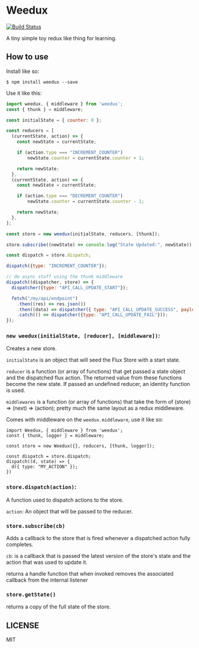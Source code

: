 # Weedux
[![Build Status](https://semaphoreci.com/api/v1/adamveld12/weedux/branches/master/badge.svg)](https://semaphoreci.com/adamveld12/weedux)

A tiny simple toy redux like thing for learning.

## How to use

Install like so:
```
$ npm install weedux --save
```

Use it like this:
```javascript
import weedux, { middleware } from 'weedux';
const { thunk } = middleware;

const initialState = { counter: 0 };

const reducers = [
  (currentState, action) => {
    const newState = currentState;

    if (action.type === "INCREMENT_COUNTER")
        newState.counter = currentState.counter + 1;

    return newState;
  },
  (currentState, action) => {
    const newState = currentState;

    if (action.type === "DECREMENT_COUNTER")
        newState.counter = currentState.counter - 1;

    return newState;
  },
];

const store = new weedux(initialState, reducers, [thunk]);

store.subscribe((newState) => console.log("State Updated:", newState));

const dispatch = store.dispatch;

dispatch({type: "INCREMENT_COUNTER"});

// do async stuff using the thunk middleware
dispatch((dispatcher, store) => {
  dispatcher({type: "API_CALL_UPDATE_START"});

  fetch("/my/api/endpoint")
    .then((res) => res.json())
    .then((data) => dispatcher({ type: "API_CALL_UPDATE_SUCCESS", payload: data }));
    .catch(() => dispatcher({type: "API_CALL_UPDATE_FAIL"}));
});
```

### `new weedux(initialState, [reducer], [middleware])`:

Creates a new store.

`initialState` is an object that will seed the Flux Store with a start state.

`reducer` is a function (or array of functions) that get passed a state object and the dispatched flux action. The returned value from these functions become the new state. If passed an undefined reducer, an identity function is used.

`middlewares` is a function (or array of functions) that take the form of (store) => (next) => (action); pretty much the same layout as a redux middleware.


Comes with middleware on the `weedux.middleware`, use it like so:
```
import Weedux, { middleware } from 'weedux';
const { thunk, logger } = middleware;

const store = new Weedux({}, reducers, [thunk, logger]);

const dispatch = store.dispatch;
dispatch((d, state) => {
  d({ type: "MY_ACTION" });
})

```


### `store.dispatch(action)`:

A function used to dispatch actions to the store.

`action`: An object that will be passed to the reducer.

### `store.subscribe(cb)`

Adds a callback to the store that is fired whenever a dispatched action fully completes.

`cb`: is a callback that is passed the latest version of the store's state and the action that was used to update it.

returns a handle function that when invoked removes the associated callback from the internal listener

### `store.getState()`

returns a copy of the full state of the store.


## LICENSE

MIT
